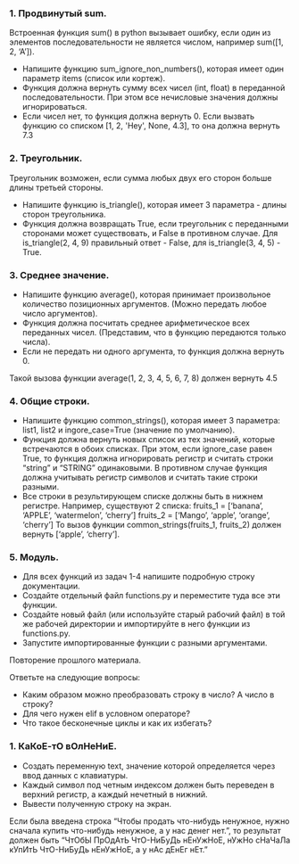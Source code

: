 ### 1. Продвинутый sum.

Встроенная функция sum() в python вызывает ошибку, если один из элементов
последовательности не является числом, например sum([1, 2, ‘A’]).
- Напишите функцию sum_ignore_non_numbers(), которая имеет один
параметр items (список или кортеж).
- Функция должна вернуть сумму всех чисел (int, float) в переданной
последовательности. При этом все нечисловые значения должны
игнорироваться.
- Если чисел нет, то функция должна вернуть 0.
Если вызвать функцию со списком [1, 2, 'Hey', None, 4.3], то она должна вернуть 7.3

### 2. Треугольник.

Треугольник возможен, если сумма любых двух его сторон больше длины третьей
стороны.
- Напишите функцию is_triangle(), которая имеет 3 параметра - длины сторон
треугольника.
- Функция должна возвращать True, если треугольник с переданными
сторонами может существовать, и False в противном случае.
Для is_triangle(2, 4, 9) правильный ответ - False, для is_triangle(3, 4, 5) - True.

### 3. Среднее значение.

- Напишите функцию average(), которая принимает произвольное
количество позиционных аргументов. (Можно передать любое число
аргументов).
- Функция должна посчитать среднее арифметическое всех переданных
чисел. (Представим, что в функцию передаются только числа).
- Если не передать ни одного аргумента, то функция должна вернуть 0.

Такой вызова функции average(1, 2, 3, 4, 5, 6, 7, 8) должен вернуть 4.5

### 4. Общие строки.

- Напишите функцию common_strings(), которая имеет 3 параметра: list1,
list2 и ingore_case=True (значение по умолчанию).
- Функция должна вернуть новых список из тех значений, которые
встречаются в обоих списках. При этом, если ignore_case равен True, то
функция должна игнорировать регистр и считать строки “string” и “STRING”
одинаковыми. В противном случае функция должна учитывать регистр
символов и считать такие строки разными.
- Все строки в результирующем списке должны быть в нижнем регистре.
Например, существуют 2 списка:
fruits_1 = [‘banana’, ‘APPLE’, ‘watermelon’, ‘cherry’]
fruits_2 = [‘Mango’, ‘apple’, ‘orange’, ‘cherry’]
То вызов функции common_strings(fruits_1, fruits_2) должен вернуть [‘apple’,
‘cherry’].

### 5. Модуль.

- Для всех функций из задач 1-4 напишите подробную строку документации.
- Создайте отдельный файл functions.py и переместите туда все эти
функции.
- Создайте новый файл (или используйте старый рабочий файл) в той же
рабочей директории и импортируйте в него функции из functions.py.
- Запустите импортированные функции с разными аргументами.

Повторение прошлого материала.

Ответьте на следующие вопросы:
- Каким образом можно преобразовать строку в число? А число в строку?
- Для чего нужен elif в условном операторе?
- Что такое бесконечные циклы и как их избегать?

### 1. КаКоЕ-тО вОлНеНиЕ.

- Создать переменную text, значение которой определяется через ввод
данных с клавиатуры.
- Каждый символ под четным индексом должен быть переведен в верхний
регистр, а каждый нечетный в нижний.
- Вывести полученную строку на экран.

Если была введена строка “Чтобы продать что-нибудь ненужное, нужно сначала
купить что-нибудь ненужное, а у нас денег нет.”, то результат должен быть “ЧтОбЫ
ПрОдАтЬ ЧтО-НиБуДь нЕнУжНоЕ, нУжНо сНаЧаЛа кУпИтЬ ЧтО-НиБуДь нЕнУжНоЕ,
а у нАс дЕнЕг нЕт.”